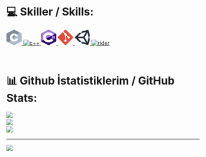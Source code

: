 # 💻 Skiller / Skills:
<p align="left"> 
    <a href="https://www.cprogramming.com/" target="_blank" rel="noreferrer"> 
        <img src="https://github.com/huseyinnatess/readme.generator/blob/main/image_src/c-icon.svg" alt="c" width="40" height="40"/> 
    </a> 
    <!-- C++ Icon -->
    <a href="https://en.cppreference.com/w/" target="_blank" rel="noreferrer">
        <img src="https://upload.wikimedia.org/wikipedia/commons/1/18/ISO_C%2B%2B_Logo.svg" alt="c++" width="40" height="40"/>
    </a>
    <a href="https://www.w3schools.com/cs/" target="_blank" rel="noreferrer"> 
        <img src="https://github.com/huseyinnatess/readme.generator/blob/main/image_src/c-sharp-icon.svg" alt="csharp" width="40" height="40"/> 
    </a> 
    <a href="https://git-scm.com/" target="_blank" rel="noreferrer"> 
        <img src="https://github.com/huseyinnatess/readme.generator/blob/main/image_src/git-icon.svg" alt="git" width="40" height="40"/> 
    </a> 
    <a href="https://unity.com/" target="_blank" rel="noreferrer"> 
        <img src="https://github.com/huseyinnatess/readme.generator/blob/main/image_src/unity-icon.svg" alt="unity" width="40" height="40"/> 
    </a>
    <!-- Rider Icon -->
    <a href="https://www.jetbrains.com/rider/" target="_blank" rel="noreferrer">
        <img src="[image_src/rider.png](https://github.com/huseyinnatess/readme.generator/blob/main/image_src/rider.png)" alt="rider" width="40" height="40"/>
    </a>
</p>

<br>

# 📊 Github İstatistiklerim / GitHub Stats:
![](https://github-readme-stats.vercel.app/api?username=huseyinnatess&theme=dark&hide_border=false&include_all_commits=true&count_private=true)<br/>
![](https://github-readme-streak-stats.herokuapp.com/?user=huseyinnatess&theme=dark&hide_border=false)<br/>
![](https://github-readme-stats.vercel.app/api/top-langs/?username=huseyinnatess&theme=dark&hide_border=false&include_all_commits=true&count_private=true&layout=compact)


---
[![](https://visitcount.itsvg.in/api?id=huseyinnatess&icon=0&color=0)](https://visitcount.itsvg.in)

<!-- Proudly created with GPRM ( https://gprm.itsvg.in ) -->


